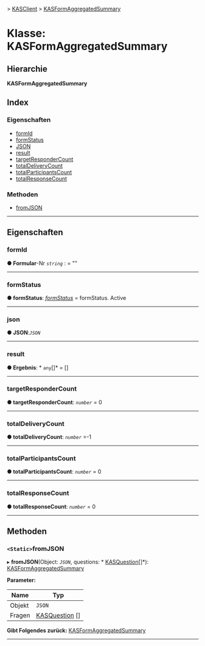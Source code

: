 [](../README.md) > [KASClient](../modules/kasclient.md) > [KASFormAggregatedSummary](../classes/kasclient.kasformaggregatedsummary.md)

# <a name="class-kasformaggregatedsummary"></a>Klasse: KASFormAggregatedSummary

## <a name="hierarchy"></a>Hierarchie

**KASFormAggregatedSummary**

## <a name="index"></a>Index 

### <a name="properties"></a>Eigenschaften

* [formId](kasclient.kasformaggregatedsummary.md#formid)
* [formStatus](kasclient.kasformaggregatedsummary.md#formstatus)
* [JSON](kasclient.kasformaggregatedsummary.md#json)
* [result](kasclient.kasformaggregatedsummary.md#result)
* [targetResponderCount](kasclient.kasformaggregatedsummary.md#targetrespondercount)
* [totalDeliveryCount](kasclient.kasformaggregatedsummary.md#totaldeliverycount)
* [totalParticipantsCount](kasclient.kasformaggregatedsummary.md#totalparticipantscount)
* [totalResponseCount](kasclient.kasformaggregatedsummary.md#totalresponsecount)
### <a name="methods"></a>Methoden

* [fromJSON](kasclient.kasformaggregatedsummary.md#fromjson)

---

## <a name="properties"></a>Eigenschaften

<a id="formid"></a>

###  <a name="formid"></a>formId

**● Formular**-Nr *`string`* : = ""

___
<a id="formstatus"></a>

###  <a name="formstatus"></a>formStatus

**● formStatus**: *[formStatus](../enums/kasclient.formstatus.md)* = formStatus. Active

___
<a id="json"></a>

###  <a name="json"></a>json

**● JSON**:*`JSON`*

___
<a id="result"></a>

###  <a name="result"></a>result

**● Ergebnis**: * `any`[]* = []

___
<a id="targetrespondercount"></a>

###  <a name="targetrespondercount"></a>targetResponderCount

**● targetResponderCount**: *`number`* = 0

___
<a id="totaldeliverycount"></a>

###  <a name="totaldeliverycount"></a>totalDeliveryCount

**● totalDeliveryCount**: *`number`* =-1

___
<a id="totalparticipantscount"></a>

###  <a name="totalparticipantscount"></a>totalParticipantsCount

**● totalParticipantsCount**: *`number`* = 0

___
<a id="totalresponsecount"></a>

###  <a name="totalresponsecount"></a>totalResponseCount

**● totalResponseCount**: *`number`* = 0

___

## <a name="methods"></a>Methoden

<a id="fromjson"></a>

### <a name="static-fromjson"></a>`<Static>`fromJSON

▸ **fromJSON**(Object: *`JSON`*, questions: * [KASQuestion](kasclient.kasquestion.md)[]*): [KASFormAggregatedSummary](kasclient.kasformaggregatedsummary.md)

**Parameter:**

| Name | Typ |
| ------ | ------ |
| Objekt | `JSON` |
| Fragen | [KASQuestion](kasclient.kasquestion.md) [] |

**Gibt Folgendes zurück:** [KASFormAggregatedSummary](kasclient.kasformaggregatedsummary.md)

___

